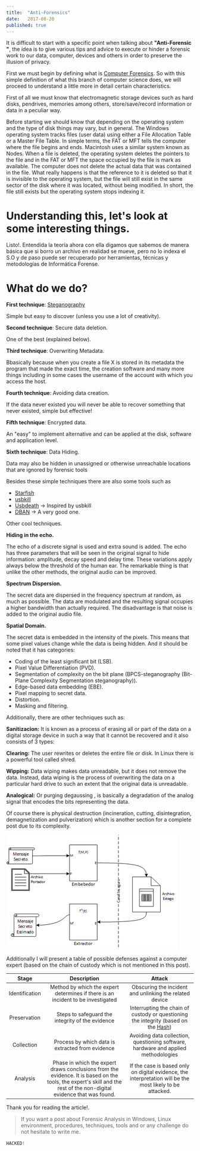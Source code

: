 ```yaml
---
title:  "Anti-Forensics"
date:   2017-08-20
published: true
---
```


It is difficult to start with a specific point when talking about **"Anti-Forensic "**, the idea is to give various tips and advice to execute or hinder a forensic work to our data, computer, devices and others in order to preserve the illusion of privacy.

First we must begin by defining what is [Computer Forensics](https://en.wikipedia.org/wiki/Computer_forensics). So with this simple definition of what this branch of computer science does, we will proceed to understand a little more in detail certain characteristics.

First of all we must know that electromagnetic storage devices such as hard disks, pendrives, memories among others, store/save/record information or data in a peculiar way.

Before starting we should know that depending on the operating system and the type of disk things may vary, but in general. The Windows operating system tracks files (user data) using either a File Allocation Table or a Master File Table.  In simple terms, the FAT or MFT tells the computer where the file begins and ends.
Macintosh uses a similar system known as Nodes. When a file is deleted, the operating system deletes the pointers to the file and in the FAT or MFT the space occupied by the file is mark as available.  The computer does not delete the actual data that was contained in the file.
What really happens is that the reference to it is deleted so that it is invisible to the operating system, but the file will still exist in the same sector of the disk where it was located, without being modified. 
In short, the file still exists but the operating system stops indexing it.


# **Understanding this, let's look at some interesting things.**

Listo!. Entendida la teoría ahora con ella digamos que sabemos de manera básica que si borro un archivo en realidad se mueve, pero no lo indexa el S.O y de paso puede ser recuperado por herramientas, técnicas y metodologías de Informática Forense.


# What do we do?

**First technique**: [Steganography](https://en.wikipedia.org/wiki/Steganography)

  Simple but easy to discover (unless you use a lot of creativity).

**Second technique**: Secure data deletion.

  One of the best (explained below).

**Third technique**: Overwriting Metadata.

  Bbasically because when you create a file X is stored in its metadata the program that made the exact time, the creation software and many more things including in some cases the username of the account with which you access the host.

**Fourth technique**: Avoiding data creation.

  If the data never existed you will never be able to recover something that never existed, simple but effective! 

**Fifth technique**: Encrypted data.

  An "easy" to implement alternative and can be applied at the disk, software and application level.

**Sixth technique**: Data Hiding.

  Data may also be hidden in unassigned or otherwise unreachable locations that are ignored by forensic tools

Besides these simple techniques there are also some tools such as

* [Starfish](https://www.digitrace.de/forschung/starfish)
* [usbkill](https://github.com/hephaest0s/usbkill)
* [Usbdeath](https://github.com/trpt/usbdeath) -> Inspired by usbkill
* [DBAN](http://www.dban.org/) -> A very good one.

Other cool techniques.

**Hiding in the echo.**

  The echo of a discrete signal is used and extra sound is added. The echo has three parameters that will be seen in the original signal to hide information: amplitude, decay speed and delay time. These variations apply
always below the threshold of the human ear. The remarkable thing is that unlike the other methods, the original audio can be improved.

**Spectrum Dispersion.**

  The secret data are dispersed in the frequency spectrum at random, as much as possible. The data are modulated and the resulting signal occupies a higher bandwidth than actually required. The disadvantage is that noise is added to the original audio file.
  
**Spatial Domain.**

 The secret data is embedded in the intensity of the pixels. This means that some pixel values change while the data is being hidden. And it should be noted that it has categories: 

* Coding of the least significant bit (LSB).
* Pixel Value Differentiation (PVD).
* Segmentation of complexity on the bit plane (BPCS-steganography (Bit-Plane Complexity Segmentation steganography)).
* Edge-based data embedding (EBE).
* Pixel mapping to secret data.
* Distortion.
* Masking and filtering.

Additionally, there are other techniques such as:

**Sanitizacion:** It is known as a process of erasing all or part of the data on a digital storage device in such a way that it cannot be recovered and it also consists of 3 types: 

**Clearing:** The user rewrites or deletes the entire file or disk. In Linux there is a powerful tool called shred.

**Wipping:** Data wiping makes data unreadable, but it does not remove the data. Instead, data wiping is the process of overwriting the data on a particular hard drive to such an extent that the original data is unreadable.

**Analogical:** Or purging degaussing , is basically a degradation of the analog signal that encodes the bits representing the data.

Of course there is physical destruction (incineration, cutting, disintegration, demagnetization and pulverization) which is another section for a complete post due to its complexity.

![](/images/genrico.png "Simple Steganographic Process")

Additionally I will present a table of possible defenses against a computer expert (based on the chain of custody which is not mentioned in this post).

| **Stage**        | **Description**           | **Attack**  |
| :-------------: |:-------------:| :-----:|
| Identification      | Method by which the expert determines if there is an incident to be investigated | Obscuring the incident and unlinking the related device |
| Preservation      | Steps to safeguard the integrity of the evidence     |   Interrupting the chain of custody or questioning the integrity (based on the [Hash](https://en.wikipedia.org/wiki/Hash_function)) |
| Collection | Process by which data is extracted from evidence      |    Avoiding data collection, questioning software, hardware and applied methodologies |
| Analysis | Phase in which the expert draws conclusions from the evidence. It is based on the tools, the expert's skill and the rest of the non-digital evidence that was found.| If the case is based only on digital evidence, the interpretation will be the most likely to be attacked.|

Thank you for reading the article!.

> If you want a post about Forensic Analysis in Windows, Linux environment, procedures, techniques, tools and or any challenge do not hesitate to write me.

~~~R
HACKED!
~~~
